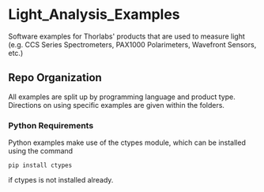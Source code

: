 # Light_Analysis_Examples
Software examples for Thorlabs' products that are used to measure light (e.g. CCS Series Spectrometers, PAX1000 Polarimeters, Wavefront Sensors, etc.)

## Repo Organization
All examples are split up by programming language and product type. Directions on using specific examples are given within the folders.


### Python Requirements

Python examples make use of the ctypes module, which can be installed using the command

```
pip install ctypes
```

if ctypes is not installed already.

